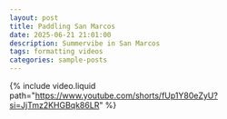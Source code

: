 ```yaml
---
layout: post
title: Paddling San Marcos
date: 2025-06-21 21:01:00
description: Summervibe in San Marcos
tags: formatting videos
categories: sample-posts
---
```

{% include video.liquid path="https://www.youtube.com/shorts/fUp1Y80eZyU?si=JjTmz2KHGBqk86LR" %}
